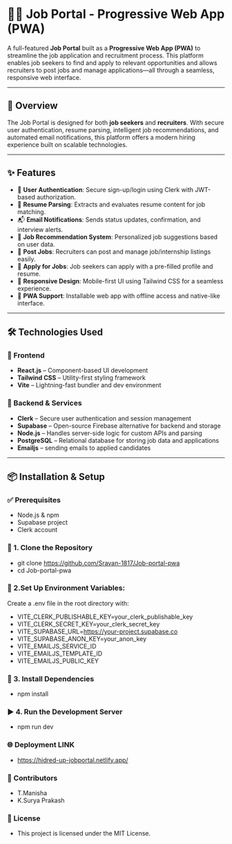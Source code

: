 # 🧑‍💼 Job Portal - Progressive Web App (PWA)

A full-featured **Job Portal** built as a **Progressive Web App (PWA)** to streamline the job application and recruitment process. This platform enables job seekers to find and apply to relevant opportunities and allows recruiters to post jobs and manage applications—all through a seamless, responsive web interface.

---

## 🚀 Overview

The Job Portal is designed for both **job seekers** and **recruiters**. With secure user authentication, resume parsing, intelligent job recommendations, and automated email notifications, this platform offers a modern hiring experience built on scalable technologies.

---

## ✨ Features

- 🔐 **User Authentication**: Secure sign-up/login using Clerk with JWT-based authorization.
- 📄 **Resume Parsing**: Extracts and evaluates resume content for job matching.
- 📬 **Email Notifications**: Sends status updates, confirmation, and interview alerts.
- 🧠 **Job Recommendation System**: Personalized job suggestions based on user data.
- 💼 **Post Jobs**: Recruiters can post and manage job/internship listings easily.
- 📝 **Apply for Jobs**: Job seekers can apply with a pre-filled profile and resume.
- 📱 **Responsive Design**: Mobile-first UI using Tailwind CSS for a seamless experience.
- 🔄 **PWA Support**: Installable web app with offline access and native-like interface.

---

## 🛠️ Technologies Used

### 🔹 Frontend
- **React.js** – Component-based UI development
- **Tailwind CSS** – Utility-first styling framework
- **Vite** – Lightning-fast bundler and dev environment

### 🔹 Backend & Services
- **Clerk** – Secure user authentication and session management
- **Supabase** – Open-source Firebase alternative for backend and storage
- **Node.js** – Handles server-side logic for custom APIs and parsing
- **PostgreSQL** – Relational database for storing job data and applications
-  **Emailjs** – sending emails to applied candidates

---

## 📦 Installation & Setup

### ✅ Prerequisites
- Node.js & npm
- Supabase project
- Clerk account

### 🔧 1. Clone the Repository

- git clone https://github.com/Sravan-1817/Job-portal-pwa
- cd Job-portal-pwa

### 🔧 2.Set Up Environment Variables: 
Create a .env file in the root directory with:

- VITE_CLERK_PUBLISHABLE_KEY=your_clerk_publishable_key
- VITE_CLERK_SECRET_KEY=your_clerk_secret_key
- VITE_SUPABASE_URL=https://your-project.supabase.co
- VITE_SUPABASE_ANON_KEY=your_anon_key
- VITE_EMAILJS_SERVICE_ID
- VITE_EMAILJS_TEMPLATE_ID
- VITE_EMAILJS_PUBLIC_KEY
### 🔧 3. Install Dependencies
- npm install
### ▶️ 4. Run the Development Server
- npm run dev
### 🌐 Deployment LINK
 - https://hidred-up-jobportal.netlify.app/
### 🙌 Contributors
- T.Manisha
- K.Surya Prakash

### 📝 License
- This project is licensed under the MIT License.


